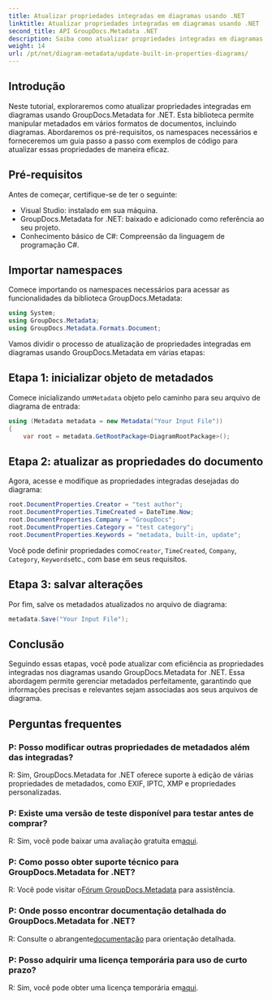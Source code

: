 ```yaml
---
title: Atualizar propriedades integradas em diagramas usando .NET
linktitle: Atualizar propriedades integradas em diagramas usando .NET
second_title: API GroupDocs.Metadata .NET
description: Saiba como atualizar propriedades integradas em diagramas usando GroupDocs.Metadata for .NET. Modifique metadados perfeitamente com exemplos de código.
weight: 14
url: /pt/net/diagram-metadata/update-built-in-properties-diagrams/
---
```

## Introdução
Neste tutorial, exploraremos como atualizar propriedades integradas em diagramas usando GroupDocs.Metadata for .NET. Esta biblioteca permite manipular metadados em vários formatos de documentos, incluindo diagramas. Abordaremos os pré-requisitos, os namespaces necessários e forneceremos um guia passo a passo com exemplos de código para atualizar essas propriedades de maneira eficaz.

## Pré-requisitos

Antes de começar, certifique-se de ter o seguinte:

- Visual Studio: instalado em sua máquina.
- GroupDocs.Metadata for .NET: baixado e adicionado como referência ao seu projeto.
- Conhecimento básico de C#: Compreensão da linguagem de programação C#.

## Importar namespaces

Comece importando os namespaces necessários para acessar as funcionalidades da biblioteca GroupDocs.Metadata:

```csharp
using System;
using GroupDocs.Metadata;
using GroupDocs.Metadata.Formats.Document;
```

Vamos dividir o processo de atualização de propriedades integradas em diagramas usando GroupDocs.Metadata em várias etapas:

## Etapa 1: inicializar objeto de metadados

 Comece inicializando um`Metadata` objeto pelo caminho para seu arquivo de diagrama de entrada:

```csharp
using (Metadata metadata = new Metadata("Your Input File"))
{
    var root = metadata.GetRootPackage<DiagramRootPackage>();
```

## Etapa 2: atualizar as propriedades do documento

Agora, acesse e modifique as propriedades integradas desejadas do diagrama:

```csharp
root.DocumentProperties.Creator = "test author";
root.DocumentProperties.TimeCreated = DateTime.Now;
root.DocumentProperties.Company = "GroupDocs";
root.DocumentProperties.Category = "test category";
root.DocumentProperties.Keywords = "metadata, built-in, update";
```

 Você pode definir propriedades como`Creator`, `TimeCreated`, `Company`, `Category`, `Keywords`etc., com base em seus requisitos.

## Etapa 3: salvar alterações

Por fim, salve os metadados atualizados no arquivo de diagrama:

```csharp
metadata.Save("Your Input File");
```

## Conclusão

Seguindo essas etapas, você pode atualizar com eficiência as propriedades integradas nos diagramas usando GroupDocs.Metadata for .NET. Essa abordagem permite gerenciar metadados perfeitamente, garantindo que informações precisas e relevantes sejam associadas aos seus arquivos de diagrama.


## Perguntas frequentes

### P: Posso modificar outras propriedades de metadados além das integradas?
R: Sim, GroupDocs.Metadata for .NET oferece suporte à edição de várias propriedades de metadados, como EXIF, IPTC, XMP e propriedades personalizadas.

### P: Existe uma versão de teste disponível para testar antes de comprar?
 R: Sim, você pode baixar uma avaliação gratuita em[aqui](https://releases.groupdocs.com/).

### P: Como posso obter suporte técnico para GroupDocs.Metadata for .NET?
 R: Você pode visitar o[Fórum GroupDocs.Metadata](https://forum.groupdocs.com/c/metadata/14) para assistência.

### P: Onde posso encontrar documentação detalhada do GroupDocs.Metadata for .NET?
 R: Consulte o abrangente[documentação](https://tutorials.groupdocs.com/metadata/net/) para orientação detalhada.

### P: Posso adquirir uma licença temporária para uso de curto prazo?
 R: Sim, você pode obter uma licença temporária em[aqui](https://purchase.groupdocs.com/temporary-license/).